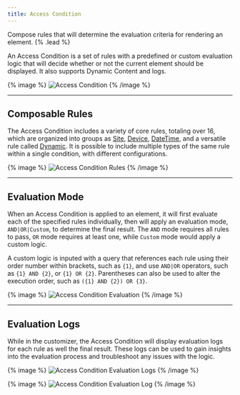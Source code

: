```yaml
---
title: Access Condition
---
```


Compose rules that will determine the evaluation criteria for rendering an element. {% .lead %}

An Access Condition is a set of rules with a predefined or custom evaluation logic that will decide whether or not the current element should be displayed. It also supports Dynamic Content and logs.

{% image %}
![Access Condition](/next/assets/ytp/access/access-condition.webp)
{% /image %}

---

## Composable Rules

The Access Condition includes a variety of core rules, totaling over 16, which are organized into groups as [Site](./rules/site), [Device](./rules/device), [DateTime](./rules/datetime), and a versatile rule called [Dynamic](./rules/dynamic). It is possible to include multiple types of the same rule within a single condition, with different configurations.

{% image %}
![Access Condition Rules](/next/assets/ytp/access/access-condition-rules.webp)
{% /image %}

---

## Evaluation Mode

When an Access Condition is applied to an element, it will first evaluate each of the specified rules individually, then will apply an evaluation mode, `AND|OR|Custom`, to determine the final result. The `AND` mode requires all rules to pass, `OR` mode requires at least one, while `Custom` mode would apply a custom logic.

A custom logic is inputed with a query that references each rule using their order number within brackets, such as `{1}`, and use `AND|OR` operators, such as `{1} AND {2}`, or `{1} OR {2}`. Parentheses can also be used to alter the execution order, such as `({1} AND {2}) OR {3}`.

{% image %}
![Access Condition Evaluation](/next/assets/ytp/access/access-condition-evaluation.webp)
{% /image %}

---

## Evaluation Logs

While in the customizer, the Access Condition will display evaluation logs for each rule as well the final result. These logs can be used to gain insights into the evaluation process and troubleshoot any issues with the logic.

{% image %}
![Access Condition Evaluation Logs](/next/assets/ytp/access/access-condition-logs.webp)
{% /image %}

{% image %}
![Access Condition Evaluation Log](/next/assets/ytp/access/access-condition-log.webp)
{% /image %}
